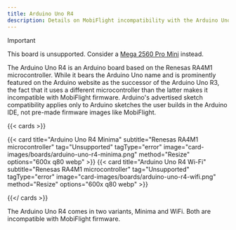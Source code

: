 ```yaml
---
title: Arduino Uno R4
description: Details on MobiFlight incompatibility with the Arduino Uno R4
---
```


> [!IMPORTANT]
> This board is unsupported. Consider a [Mega 2560 Pro Mini](../../arduino-mega-2560-pro-mini/) instead.

The Arduino Uno R4 is an Arduino board based on the Renesas RA4M1 microcontroller.
While it bears the Arduino Uno name and is prominently featured on the Arduino website as the
successor of the Arduino Uno R3, the fact that it uses a different microcontroller than the
latter makes it incompatible with MobiFlight firmware. Arduino's advertised sketch compatibility
applies only to Arduino sketches the user builds in the Arduino IDE, not pre-made firmware images
like MobiFlight.

{{< cards >}}

{{< card title="Arduino Uno R4 Minima" subtitle="Renesas RA4M1 microcontroller" tag="Unsupported" tagType="error" image="card-images/boards/arduino-uno-r4-minima.png" method="Resize" options="600x q80 webp" >}}
{{< card title="Arduino Uno R4 Wi-Fi" subtitle="Renesas RA4M1 microcontroller" tag="Unsupported" tagType="error" image="card-images/boards/arduino-uno-r4-wifi.png" method="Resize" options="600x q80 webp" >}}

{{</ cards >}}

The Arduino Uno R4 comes in two variants, Minima and WiFi. Both are incompatible with MobiFlight firmware.